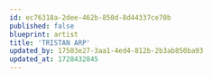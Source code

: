 ```yaml
---
id: ec76318a-2dee-462b-850d-8d44337ce70b
published: false
blueprint: artist
title: 'TRISTAN ARP'
updated_by: 17503e27-3aa1-4ed4-812b-2b3ab850ba93
updated_at: 1728432845
---
```

